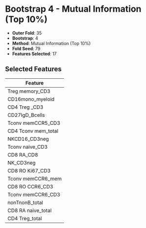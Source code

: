 # Bootstrap 4 - Mutual Information (Top 10%)

- **Outer Fold**: 35
- **Bootstrap**: 4
- **Method**: Mutual Information (Top 10%)
- **Fold Seed**: 79
- **Features Selected**: 17

## Selected Features

| Feature |
|---------|
| Treg memory_CD3 |
| CD16mono_myeloid |
| CD4 Treg _CD3 |
| CD27IgD_Bcells |
| Tconv memCCR5_CD3 |
| CD4 Tconv mem_total |
| NKCD16_CD3neg |
| Tconv naive_CD3 |
| CD8 RA_CD8 |
| NK_CD3neg |
| CD8  RO Ki67_CD3 |
| Tconv memCCR6_mem |
| CD8 RO CCR6_CD3 |
| Tconv memCCR6_CD3 |
| nonTnonB_total |
| CD8 RA naive_total |
| CD4 Treg_total |

